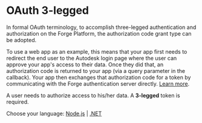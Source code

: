 # OAuth 3-legged

In formal OAuth terminology, to accomplish three-legged authentication and authorization on the Forge Platform, the authorization code grant type can be adopted.

To use a web app as an example, this means that your app first needs to redirect the end user to the Autodesk login page where the user can approve your app's access to their data. Once they did that, an authorization code is returned to your app (via a query parameter in the callback). Your app then exchanges that authorization code for a token by communicating with the Forge authentication server directly. [Learn more](https://developer.autodesk.com/en/docs/oauth/v2/overview/basics/).

A user needs to authorize access to his/her data. A **3-legged** token is required.

Choose your language: [Node.js](oauth/3legged/nodejs) | [.NET](oauth/3legged/net)